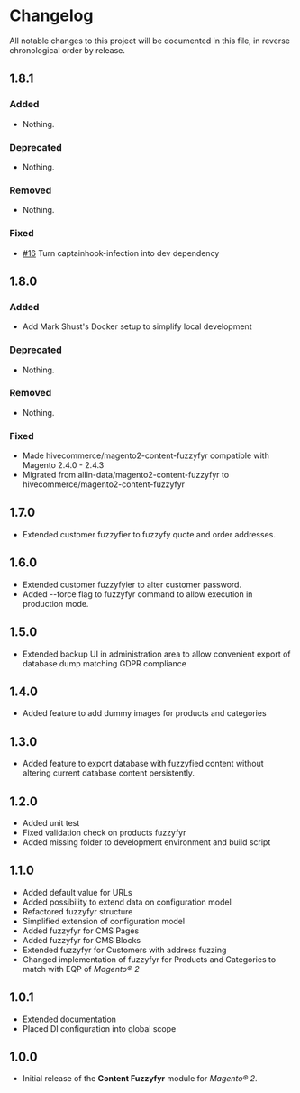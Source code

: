 # Changelog

All notable changes to this project will be documented in this file, in reverse chronological order by release.

## 1.8.1

### Added

- Nothing.

### Deprecated

- Nothing.

### Removed

- Nothing.

### Fixed

- [#16](https://github.com/hivecommerce/magento2-content-fuzzyfyr/pull/16) Turn captainhook-infection into dev dependency

## 1.8.0

### Added

- Add Mark Shust's Docker setup to simplify local development

### Deprecated

- Nothing.

### Removed

- Nothing.

### Fixed

- Made hivecommerce/magento2-content-fuzzyfyr compatible with Magento 2.4.0 - 2.4.3
- Migrated from allin-data/magento2-content-fuzzyfyr to hivecommerce/magento2-content-fuzzyfyr

## 1.7.0

- Extended customer fuzzyfier to fuzzyfy quote and order addresses.

## 1.6.0

- Extended customer fuzzyfyier to alter customer password.
- Added --force flag to fuzzyfyr command to allow execution in production mode.

## 1.5.0

- Extended backup UI in administration area to allow convenient export of database dump matching GDPR compliance

## 1.4.0

- Added feature to add dummy images for products and categories

## 1.3.0

- Added feature to export database with fuzzyfied content without altering current database content persistently.

## 1.2.0

- Added unit test
- Fixed validation check on products fuzzyfyr
- Added missing folder to development environment and build script

## 1.1.0

- Added default value for URLs
- Added possibility to extend data on configuration model
- Refactored fuzzyfyr structure
- Simplified extension of configuration model
- Added fuzzyfyr for CMS Pages
- Added fuzzyfyr for CMS Blocks
- Extended fuzzyfyr for Customers with address fuzzing
- Changed implementation of fuzzyfyr for Products and Categories to match with EQP of *Magento® 2*

## 1.0.1

- Extended documentation
- Placed DI configuration into global scope

## 1.0.0

- Initial release of the **Content Fuzzyfyr** module for *Magento® 2*.
